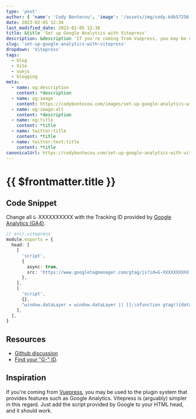 ```yaml
---
type: 'post'
author: { 'name': 'Cody Bontecou', 'image': '/assets/img/cody.64b57256.jpg' }
date: 2023-02-05 12:34
last_modified_date: 2023-02-05 12:38
title: &title 'Set up Google Analytics with Vitepress'
description: &description 'If you're coming from Vuepress, you may be used to the plugin system that provides features such as Google Analytics. Vitepress is (arguably) simpler in this regard. Just add the script provided by Google to your HTML head, and it should work.'
slug: 'set-up-google-analytics-with-vitepress'
dropdown: 'Vitepress'
tags:
  - blog
  - Vite
  - vuejs
  - blogging
meta:
  - name: og:description
    content: *description
  - name: og:image
    content: https://codybontecou.com/images/set-up-google-analytics-with-vitepress.png
  - name: og:image:alt
    content: *description
  - name: og:title
    content: *title
  - name: twitter:title
    content: *title
  - name: twitter:text:title
    content: *title
canonicalUrl: https://codybontecou.com/set-up-google-analytics-with-vitepress.html
---
```


# {{ $frontmatter.title }}

## Code Snippet

Change all `G-`XXXXXXXXXX with the Tracking ID provided by [Google Analytics (GA4)](https://support.google.com/analytics/answer/9539598?hl=en).

```ts
// src/.vitepress
module.exports = {
  head: [
    [
      'script',
      {
        async: true,
        src: 'https://www.googletagmanager.com/gtag/js?id=G-XXXXXXXXXX',
      },
    ],
    [
      'script',
      {},
      "window.dataLayer = window.dataLayer || [];\nfunction gtag(){dataLayer.push(arguments);}\ngtag('js', new Date());\ngtag('config', 'G-XXXXXXXXXX');",
    ],
  ],
}
```

## Resources

- [Github discussion](https://github.com/vuejs/vitepress/issues/1131)
- [Find your "G-" ID](https://support.google.com/analytics/answer/9539598?hl=en).

## Inspiration

If you're coming from [Vuepress](https://vuepress.vuejs.org/), you may be used to the plugin system that provides features such as Google Analytics. Vitepress is (arguably) simpler in this regard. Just add the script provided by Google to your HTML head, and it should work.
